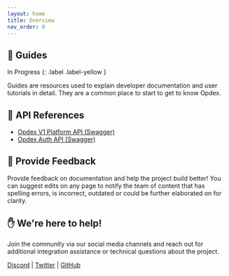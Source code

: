 ```yaml
---
layout: home
title: Overview
nav_order: 0
---
```


## 📝 Guides

In Progress
{: .label .label-yellow }

Guides are resources used to explain developer documentation and user tutorials in detail. They are a common place to start to get to know Opdex.

## 🚦 API References

- [Opdex V1 Platform API (Swagger)](https://v1-api.opdex.com/swagger/index.html)
- [Opdex Auth API (Swagger)](https://auth-api.opdex.com/swagger/index.html)

## 💬 Provide Feedback

Provide feedback on documentation and help the project build better! You can suggest edits on any page to notify the team of content that has spelling errors, is incorrect, outdated or could be further elaborated on for clarity.

## ✋ We're here to help!

Join the community via our social media channels and reach out for additional integration assistance or technical questions about the project.

[Discord](https://discord.gg/TnWVDTTrjf) \| [Twitter](https://twitter.com/OpdexProtocol) \| [GitHub](https://github.com/Opdex)

